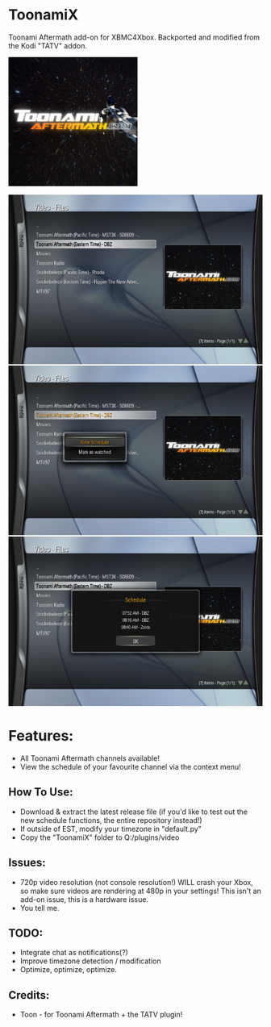# ToonamiX
Toonami Aftermath add-on for XBMC4Xbox. Backported and modified from the Kodi "TATV" addon.

![](icon.png)

![1](screenshots/1.png)
![1](screenshots/2.png)
![1](screenshots/3.png)


# Features:
- All Toonami Aftermath channels available!
- View the schedule of your favourite channel via the context menu!

## How To Use:
- Download & extract the latest release file (if you'd like to test out the new schedule functions, the entire repository instead!)
- If outside of EST, modify your timezone in "default.py"
- Copy the "ToonamiX" folder to Q:/plugins/video

## Issues:
- 720p video resolution (not console resolution!) WILL crash your Xbox, so make sure videos are rendering at 480p in your settings! This isn't an add-on issue, this is a hardware issue.
- You tell me.

## TODO:
- Integrate chat as notifications(?)
- Improve timezone detection / modification
- Optimize, optimize, optimize.

## Credits:
- Toon - for Toonami Aftermath + the TATV plugin!
